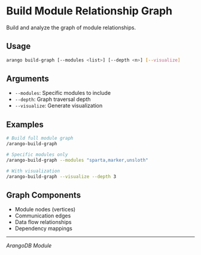 # Build Module Relationship Graph

Build and analyze the graph of module relationships.

## Usage

```bash
arango build-graph [--modules <list>] [--depth <n>] [--visualize]
```

## Arguments

- `--modules`: Specific modules to include
- `--depth`: Graph traversal depth
- `--visualize`: Generate visualization

## Examples

```bash
# Build full module graph
/arango-build-graph

# Specific modules only
/arango-build-graph --modules "sparta,marker,unsloth"

# With visualization
/arango-build-graph --visualize --depth 3
```

## Graph Components

- Module nodes (vertices)
- Communication edges
- Data flow relationships
- Dependency mappings

---
*ArangoDB Module*
